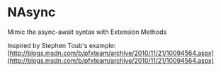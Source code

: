 # NAsync
Mimic the async-await syntax with Extension Methods 

Inspired by Stephen Toub's example: 
[http://blogs.msdn.com/b/pfxteam/archive/2010/11/21/10094564.aspx](http://blogs.msdn.com/b/pfxteam/archive/2010/11/21/10094564.aspx)

